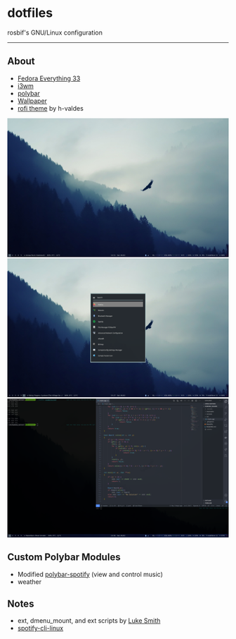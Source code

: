 # dotfiles

rosbif's GNU/Linux configuration

---

## About

- [Fedora Everything 33](https://alt.fedoraproject.org/en/)
- [i3wm](https://i3wm.org/)
- [polybar](https://github.com/polybar/polybar)
- [Wallpaper](https://www.wallpaperup.com/196200/nature_mountain_eagle_fog_landscape_ultrahd_4k_wallpaper.html)
- [rofi theme](https://github.com/h-valdes/dotfiles) by h-valdes

![](https://raw.githubusercontent.com/therosbif/dotfiles/main/Screenshots/Screenshot1.png)
![](https://raw.githubusercontent.com/therosbif/dotfiles/main/Screenshots/Screenshot2.png)
![](https://raw.githubusercontent.com/therosbif/dotfiles/main/Screenshots/Screenshot3.png)

## Custom Polybar Modules

- Modified [polybar-spotify](https://github.com/Jvanrhijn/polybar-spotify) (view and control music)
- weather

## Notes

- ext, dmenu_mount, and ext scripts by [Luke Smith](https://github.com/LukeSmithxyz/voidrice)
- [spotify-cli-linux](https://github.com/pwittchen/spotify-cli-linux)
